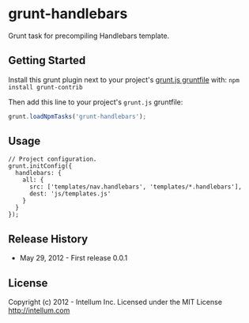 # grunt-handlebars

Grunt task for precompiling Handlebars template.

## Getting Started

Install this grunt plugin next to your project's [grunt.js gruntfile][getting_started] with: `npm install grunt-contrib`

Then add this line to your project's `grunt.js` gruntfile:

```javascript
grunt.loadNpmTasks('grunt-handlebars');
```

[grunt]: https://github.com/cowboy/grunt
[getting_started]: https://github.com/cowboy/grunt/blob/master/docs/getting_started.md


## Usage

```
// Project configuration.
grunt.initConfig({
  handlebars: {
    all: {
      src: ['templates/nav.handlebars', 'templates/*.handlebars'],
      dest: 'js/templates.js'
    }
  }
});
``` 


## Release History

* May 29, 2012 - First release 0.0.1

## License

Copyright (c) 2012 - Intellum Inc.
Licensed under the MIT License
http://intellum.com
